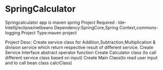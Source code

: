 # SpringCalculator
Springcalculator app is maven spring Project
Required :
Ide-Intellij/eclipse/netbeans
Dependency:SpringCore,Spring Context,commons-logging
Project Type:maven project

Project Desc:
Create service class for Addition,Subtraction,Multiplication & division service which return respective result of different service.
Create Service Interface abstract operator function
Create Calculator class (to call different service class based on input)
Create Main Class(to read user input and to call bean class calciClass)

